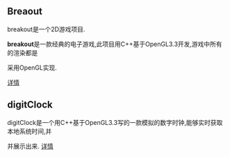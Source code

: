 
## Breaout

breakout是一个2D游戏项目.

**breakout**是一款经典的电子游戏,此项目用C++基于OpenGL3.3开发,游戏中所有的渲染都是

采用OpenGL实现.

[详情](https://github.com/Itanq/openglDemo/tree/master/Breakout)


## digitClock

digitClock是一个用C++基于OpenGL3.3写的一款模拟的数字时钟,能够实时获取本地系统时间,并

并展示出来.
[详情](https://github.com/Itanq/openglDemo/tree/master/digitClock)


